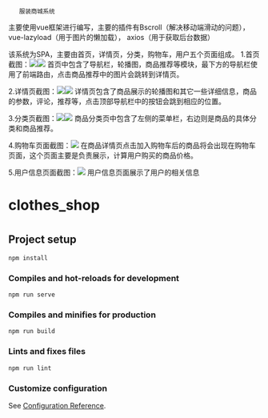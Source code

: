        服装商城系统
       
主要使用vue框架进行编写，主要的插件有Bscroll（解决移动端滑动的问题），vue-lazyload（用于图片的懒加载），
axios（用于获取后台数据）

该系统为SPA，主要由首页，详情页，分类，购物车，用户五个页面组成。
1.首页截图：![](README_files/1.jpg)![](README_files/2.jpg)
首页中包含了导航栏，轮播图，商品推荐等模块，最下方的导航栏使用了前端路由，点击商品推荐中的图片会跳转到详情页。

2.详情页截图：![](README_files/3.jpg)![](README_files/4.jpg)
详情页包含了商品展示的轮播图和其它一些详细信息，商品的参数，评论，推荐等，点击顶部导航栏中的按钮会跳到相应的位置。

3.分类页截图：![](README_files/5.jpg)![](README_files/6.jpg)
商品分类页中包含了左侧的菜单栏，右边则是商品的具体分类和商品推荐。

4.购物车页面截图：![](README_files/7.jpg)
在商品详情页点击加入购物车后的商品将会出现在购物车页面，这个页面主要是负责展示，计算用户购买的商品价格。

5.用户信息页面截图：![](README_files/8.jpg)
用户信息页面展示了用户的相关信息


# clothes_shop
# 
## Project setup
```
npm install
```

### Compiles and hot-reloads for development
```
npm run serve
```

### Compiles and minifies for production
```
npm run build
```

### Lints and fixes files
```
npm run lint
```

### Customize configuration
See [Configuration Reference](https://cli.vuejs.org/config/).


